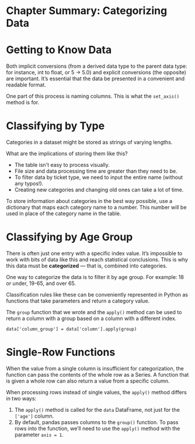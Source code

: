 # Chapter Summary: Categorizing Data

# Getting to Know Data

Both implicit conversions (from a derived data type to the parent data type: for instance, int to float, or 5 → 5.0) and explicit conversions (the opposite) are important. It’s essential that the data be presented in a convenient and readable format.

One part of this process is naming columns. This is what the `set_axis()` method is for.

# Classifying by Type

Categories in a dataset might be stored as strings of varying lengths.

What are the implications of storing them like this?

- The table isn't easy to process visually.
- File size and data processing time are greater than they need to be.
- To filter data by ticket type, we need to input the entire name (without any typos!).
- Creating new categories and changing old ones can take a lot of time.

To store information about categories in the best way possible, use a dictionary that maps each category name to a number. This number will be used in place of the category name in the table.

# Classifying by Age Group

There is often just one entry with a specific index value. It’s impossible to work with bits of data like this and reach statistical conclusions. This is why this data must be **categorized** — that is, combined into categories.

One way to categorize the data is to filter it by age group. For example: 18 or under, 19-65, and over 65.

Classification rules like these can be conveniently represented in Python as functions that take parameters and return a category value.

The `group` function that we wrote and the `apply()` method can be used to return a column with a group based on a column with a different index.

```
data['column_group'] = data['column'].apply(group)
```

# Single-Row Functions

When the value from a single column is insufficient for categorization, the function can pass the contents of the whole row as a Series. A function that is given a whole row can also return a value from a specific column.

When processing rows instead of single values, the `apply()` method differs in two ways:

1. The `apply()` method is called for the `data` DataFrame, not just for the `['age']` column.
2. By default, pandas passes columns to the `group()` function. To pass rows into the function, we’ll need to use the `apply()` method with the parameter `axis = 1`.